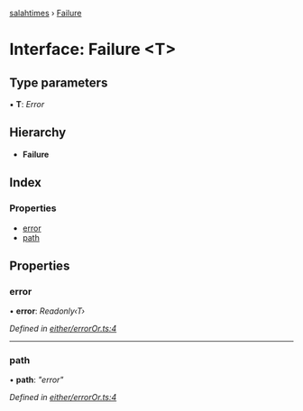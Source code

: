 [salahtimes](../README.md) › [Failure](failure.md)

# Interface: Failure <**T**>

## Type parameters

▪ **T**: *Error*

## Hierarchy

* **Failure**

## Index

### Properties

* [error](failure.md#error)
* [path](failure.md#path)

## Properties

###  error

• **error**: *Readonly‹T›*

*Defined in [either/errorOr.ts:4](https://github.com/doniseferi/salahtimes/blob/9740421/src/either/errorOr.ts#L4)*

___

###  path

• **path**: *"error"*

*Defined in [either/errorOr.ts:4](https://github.com/doniseferi/salahtimes/blob/9740421/src/either/errorOr.ts#L4)*
